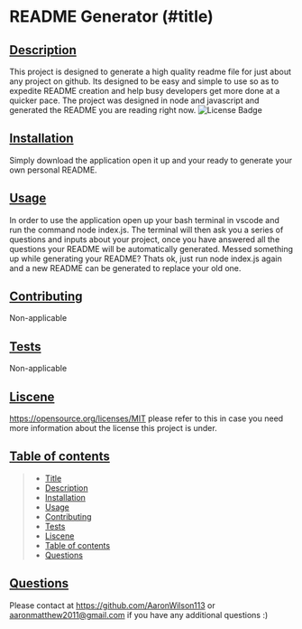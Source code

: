 # README Generator (#title)
  ## [Description](#description)
  This project is designed to generate a high quality readme file for just about any project on github. Its designed to be easy and simple to use so as to expedite README creation and help busy developers get more done at a quicker pace. The project was designed in node and javascript and generated the README you are reading right now.
  ![License Badge](https://shields.io/badge/license-MIT-green)
  ## [Installation](#installation) 
  Simply download the application open it up and your ready to generate your own personal README.
  ## [Usage](#usage)
  In order to use the application open up your bash terminal in vscode and run the command node index.js. The terminal will then ask you a series of questions and inputs about your project, once you have answered all the questions your README will be automatically generated. Messed something up while generating your README? Thats ok, just run node index.js again and a new README can be generated to replace your old one. 
  ## [Contributing](#contributing)
  Non-applicable
  ## [Tests](#tests)
  Non-applicable
  ## [Liscene](#liscence)
  https://opensource.org/licenses/MIT please refer to this in case you need more information about the license this project is under. 
  ## [Table of contents](#tob)
  > * [Title](#title)
  > * [Description](#description)
  > * [Installation](#installation) 
  > * [Usage](#usage)
  > * [Contributing](#contributing)
  > * [Tests](#tests)
  > * [Liscene](#liscence)
  > * [Table of contents](#tob)
  > * [Questions](#questions)
  ## [Questions](#questions)
  Please contact at https://github.com/AaronWilson113 or aaronmatthew2011@gmail.com if you have any additional questions :)


